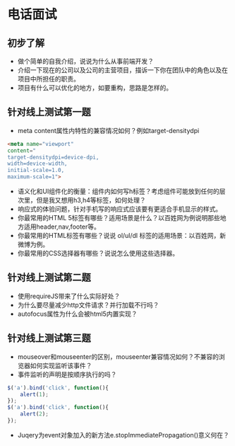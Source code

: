 # 电话面试

## 初步了解

- 做个简单的自我介绍，说说为什么从事前端开发？
- 介绍一下现在的公司以及公司的主营项目，描诉一下你在团队中的角色以及在项目中所担任的职责。
- 项目有什么可以优化的地方，如要重构，思路是怎样的。

## 针对线上测试第一题
- meta content属性内特性的兼容情况如何？例如target-densitydpi

```html
<meta name="viewport" 
content="
target-densitydpi=device-dpi, 
width=device-width, 
initial-scale=1.0, 
maximum-scale=1">
```

- 语义化和UI组件化的衡量：组件内如何写h标签？考虑组件可能放到任何的层次里，但是我又想用h3,h4等标签，如何处理？
- 响应式的体验问题，针对手机写的响应式应该要有更适合手机显示的样式。
- 你最常用的HTML 5标签有哪些？适用场景是什么？以百姓网为例说明那些地方适用header,nav,footer等。
- 你最常用的HTML标签有哪些？说说 ol/ul/dl 标签的适用场景：以百姓网，新微博为例。
- 你最常用的CSS选择器有哪些？说说怎么使用这些选择器。


## 针对线上测试第二题 
- 使用requireJS带来了什么实际好处？
- 为什么要尽量减少http文件请求？并行加载不行吗？
- autofocus属性为什么会被html5内置实现？


## 针对线上测试第三题
- mouseover和mouseenter的区别，mouseenter兼容情况如何？不兼容的浏览器如何实现监听该事件？
- 事件监听的声明是按顺序执行的吗？

```javascript
$('a').bind('click', function(){
    alert(1);
});
$('a').bind('click', function(){
    alert(2);
});
```
- Juqery为event对象加入的新方法e.stopImmediatePropagation()意义何在？
